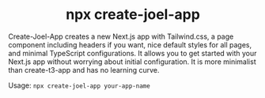<h1 align="center">npx create-joel-app</h1>

Create-Joel-App creates a new Next.js app with Tailwind.css, a page component including headers if you want, nice default styles for all pages, and minimal TypeScript configurations. It allows you to get started with your Next.js app without worrying about initial configuration. It is more minimalist than create-t3-app and has no learning curve.

Usage: `npx create-joel-app your-app-name`
